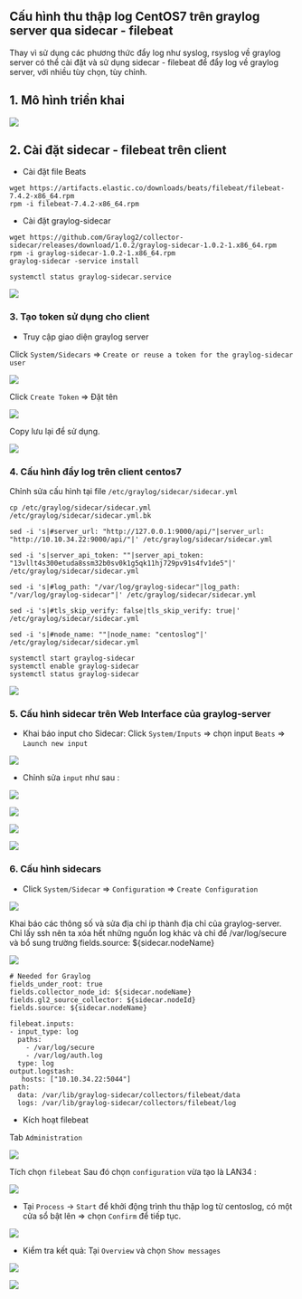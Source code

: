 ## Cấu hình thu thập log CentOS7 trên graylog server qua sidecar - filebeat

Thay vì sử dụng các phương thức đẩy log như syslog, rsyslog về graylog server có thể cài đặt và sử dụng sidecar - filebeat để đẩy log về graylog server, với nhiều tùy chọn, tùy chỉnh.

## 1. Mô hình triển khai

![](../images/push-log-c7-graylog/topo-graylog.png)

## 2. Cài đặt sidecar - filebeat trên client

- Cài đặt file Beats

```
wget https://artifacts.elastic.co/downloads/beats/filebeat/filebeat-7.4.2-x86_64.rpm
rpm -i filebeat-7.4.2-x86_64.rpm
```

- Cài đặt graylog-sidecar 

```
wget https://github.com/Graylog2/collector-sidecar/releases/download/1.0.2/graylog-sidecar-1.0.2-1.x86_64.rpm
rpm -i graylog-sidecar-1.0.2-1.x86_64.rpm
graylog-sidecar -service install
```

```
systemctl status graylog-sidecar.service
```

![](../images/push-log-c7-graylog/Screenshot_969.png)

### 3. Tạo token sử dụng cho client

- Truy cập giao diện graylog server

Click `System/Sidecars` => `Create or reuse a token for the graylog-sidecar user`

![](../images/push-log-c7-graylog/Screenshot_970.png)

Click `Create Token` => Đặt tên

![](../images/push-log-c7-graylog/Screenshot_971.png)

Copy lưu lại để sử dụng.

![](../images/push-log-c7-graylog/Screenshot_972.png)


### 4. Cấu hình đẩy log trên client centos7

Chỉnh sửa cấu hình tại file `/etc/graylog/sidecar/sidecar.yml`

```
cp /etc/graylog/sidecar/sidecar.yml /etc/graylog/sidecar/sidecar.yml.bk
```


```
sed -i 's|#server_url: "http://127.0.0.1:9000/api/"|server_url: "http://10.10.34.22:9000/api/"|' /etc/graylog/sidecar/sidecar.yml 

sed -i 's|server_api_token: ""|server_api_token: "13vllt4s300etuda8ssm32b0sv0k1g5qk11hj729pv91s4fv1de5"|' /etc/graylog/sidecar/sidecar.yml

sed -i 's|#log_path: "/var/log/graylog-sidecar"|log_path: "/var/log/graylog-sidecar"|' /etc/graylog/sidecar/sidecar.yml

sed -i 's|#tls_skip_verify: false|tls_skip_verify: true|' /etc/graylog/sidecar/sidecar.yml

sed -i 's|#node_name: ""|node_name: "centoslog"|' /etc/graylog/sidecar/sidecar.yml
```


```
systemctl start graylog-sidecar
systemctl enable graylog-sidecar
systemctl status graylog-sidecar
```

![](../images/push-log-c7-graylog/Screenshot_973.png)

### 5. Cấu hình sidecar trên Web Interface của graylog-server 

- Khai báo input cho Sidecar: Click `System/Inputs`  => chọn input `Beats` => `Launch new input`

![](../images/push-log-c7-graylog/Screenshot_974.png)

- Chỉnh sửa `input` như sau :

![](../images/push-log-c7-graylog/Screenshot_975.png)

![](../images/push-log-c7-graylog/Screenshot_976.png)

![](../images/push-log-c7-graylog/Screenshot_977.png)

![](../images/push-log-c7-graylog/Screenshot_978.png)


### 6. Cấu hình sidecars

- Click `System/Sidecar` => `Configuration` => `Create Configuration`

![](../images/push-log-c7-graylog/Screenshot_979.png)

Khai báo các thông số và sửa địa chỉ ip thành địa chỉ của graylog-server. Chỉ lấy ssh nên ta xóa hết những nguồn log khác và chỉ để /var/log/secure  và bổ sung trường fields.source: ${sidecar.nodeName} 

![](../images/push-log-c7-graylog/Screenshot_980.png)

```
# Needed for Graylog
fields_under_root: true
fields.collector_node_id: ${sidecar.nodeName}
fields.gl2_source_collector: ${sidecar.nodeId}
fields.source: ${sidecar.nodeName}

filebeat.inputs:
- input_type: log
  paths:
    - /var/log/secure
    - /var/log/auth.log
  type: log
output.logstash:
   hosts: ["10.10.34.22:5044"]
path:
  data: /var/lib/graylog-sidecar/collectors/filebeat/data
  logs: /var/lib/graylog-sidecar/collectors/filebeat/log
```

- Kích hoạt filebeat

Tab `Administration`  

![](../images/push-log-c7-graylog/Screenshot_981.png)

Tích chọn `filebeat`  Sau đó chọn `configuration` vừa tạo là LAN34 :

![](../images/push-log-c7-graylog/Screenshot_982.png)

- Tại `Process` -> `Start` để khởi động trình thu thập log từ centoslog, có một cửa sổ bật lên => chọn `Confirm` để tiếp tục. 

![](../images/push-log-c7-graylog/Screenshot_983.png)

- Kiểm tra kết quả: Tại `Overview` và chọn `Show messages`

![](../images/push-log-c7-graylog/Screenshot_984.png)

![](../images/push-log-c7-graylog/Screenshot_985.png)






















